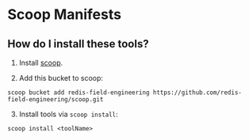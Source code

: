 # Scoop Manifests

## How do I install these tools?

1. Install [scoop](https://github.com/lukesampson/scoop).

2. Add this bucket to scoop:

```
scoop bucket add redis-field-engineering https://github.com/redis-field-engineering/scoop.git
```

3. Install tools via `scoop install`:

```
scoop install <toolName>
```
